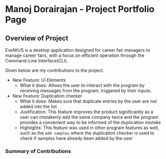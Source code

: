 # Manoj Dorairajan - Project Portfolio Page

## Overview of Project
EveNtUS is a desktop application designed for career fair managers to manage career fairs, with a focus on efficient
operation through the Command-Line Interface(CLI).

Given below are my contributions to the project.

- New Feature: Ui Elements
  - What it does: Allows the user to interact with the program by receiving messages from the program, triggered by
    their inputs.
- New Feature: Duplication checker
  - What it does: Makes sure that duplicate entries by the user are not added into the list
  - Justification: This feature improves the product significantly as a user can mistakenly add the same company twice
    and the program provides a convenient way to be informed of the duplication mistake
  - Highlights: This feature was used in other program features as well, such as the `add samples` where the duplication
    checker is used to check if samples have already been added by the user


### Summary of Contributions
